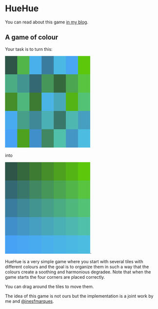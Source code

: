 # HueHue

You can read about this game [in my blog](https://mathspp.com/blog/huehue).

## A game of colour

Your task is to turn this:

![example_start.png](example_start.png)

into

![example_end.png](example_end.png).

HueHue is a very simple game where you start with several tiles with different colours and the goal is to organize them in such a way that the colours create a soothing and harmonious degradee. Note that when the game starts the four corners are placed correctly.

You can drag around the tiles to move them.

The idea of this game is not ours but the implementation is a joint work by me and [@inesfmarques](https://github.com/inesfmarques).
